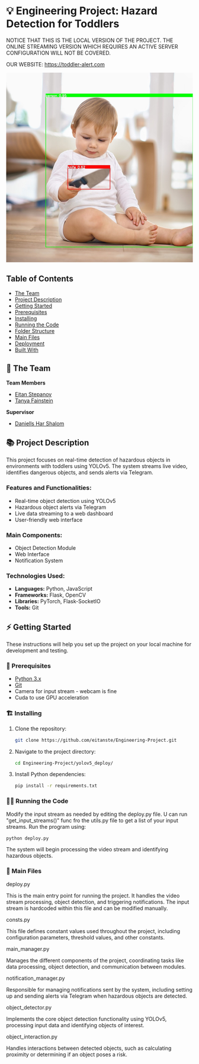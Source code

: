 # 💡 Engineering Project: Hazard Detection for Toddlers

NOTICE THAT THIS IS THE LOCAL VERSION OF THE PROJECT. THE ONLINE STREAMING VERSION WHICH REQUIRES AN ACTIVE SERVER CONFIGURATION WILL NOT BE COVERED.


OUR WEBSITE: https://toddler-alert.com


![Project Cover Image](/project-cover-img.jpg)

## Table of Contents
- [The Team](#the-team)
- [Project Description](#project-description)
- [Getting Started](#getting-started)
- [Prerequisites](#prerequisites)
- [Installing](#installing)
- [Running the Code](#running-the-code)
- [Folder Structure](#folder-structure)
- [Main Files](#main-files)
- [Deployment](#deployment)
- [Built With](#built-with)

## 👥 The Team 
**Team Members**
- [Eitan Stepanov](mailto:eitan.stein@example.com)
- [Tanya Fainstein](mailto:name@example.com)

**Supervisor**
- [Daniells Har Shalom](http://www.examplelab.com)

## 📚 Project Description
This project focuses on real-time detection of hazardous objects in environments with toddlers using YOLOv5. The system streams live video, identifies dangerous objects, and sends alerts via Telegram.

### Features and Functionalities:
- Real-time object detection using YOLOv5
- Hazardous object alerts via Telegram
- Live data streaming to a web dashboard
- User-friendly web interface

### Main Components:
- Object Detection Module
- Web Interface
- Notification System

### Technologies Used:
- **Languages:** Python, JavaScript
- **Frameworks:** Flask, OpenCV
- **Libraries:** PyTorch, Flask-SocketIO
- **Tools:** Git

## ⚡ Getting Started

These instructions will help you set up the project on your local machine for development and testing.

### 🧱 Prerequisites
- [Python 3.x](https://www.python.org/downloads/)
- [Git](https://git-scm.com/)
- Camera for input stream - webcam is fine
- Cuda to use GPU acceleration

### 🏗️ Installing
1. Clone the repository:
   ```bash
   git clone https://github.com/eitanste/Engineering-Project.git

2. Navigate to the project directory:
   ```bash
   cd Engineering-Project/yolov5_deploy/


3. Install Python dependencies:
   ```bash
   pip install -r requirements.txt


### 🏃‍♂️ Running the Code

Modify the input stream as needed by editing the deploy.py file.
U can run "get_input_streams()" func fro the utils.py file to get a list of your input streams.
Run the program using:

   ```bash
   python deploy.py

```

The system will begin processing the video stream and identifying hazardous objects.

### 📄 Main Files

deploy.py

This is the main entry point for running the project. It handles the video stream processing, object detection, and triggering notifications. The input stream is hardcoded within this file and can be modified manually.

consts.py

This file defines constant values used throughout the project, including configuration parameters, threshold values, and other constants.

main_manager.py

Manages the different components of the project, coordinating tasks like data processing, object detection, and communication between modules.

notification_manager.py

Responsible for managing notifications sent by the system, including setting up and sending alerts via Telegram when hazardous objects are detected.

object_detector.py

Implements the core object detection functionality using YOLOv5, processing input data and identifying objects of interest.

object_interaction.py

Handles interactions between detected objects, such as calculating proximity or determining if an object poses a risk.
